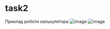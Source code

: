 # task2
Приклад роботи калькулятора
![image](https://user-images.githubusercontent.com/86842958/125266557-998af480-e30e-11eb-9623-c9aaab201fc4.png)
![image](https://user-images.githubusercontent.com/86842958/125266583-9ee83f00-e30e-11eb-94a3-dfecf3c06f9b.png)
